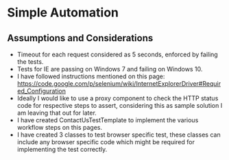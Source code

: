 # Simple Automation 

## Assumptions and Considerations
 * Timeout for each request considered as 5 seconds, enforced by failing the tests.
 * Tests for IE are passing on Windows 7 and failing on Windows 10.
 * I have followed instructions mentioned on this page:  https://code.google.com/p/selenium/wiki/InternetExplorerDriver#Required_Configuration
 * Ideally I would like to use a proxy component to check the HTTP status code for respective steps to assert, considering this as sample solution I am leaving that out for later.
 * I have created ContactUsTestTemplate to implement the various workflow steps on this pages. 
 * I have created 3 classes to test browser specific test, these classes can include any browser specific code which might be required for implementing the test correctly.	
	
